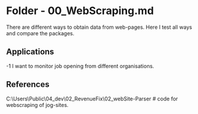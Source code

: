 # Folder - 00_WebScraping.md

There are different ways to obtain data from web-pages. Here I test all ways and compare the packages. 

## Applications

-1 I want to monitor job opening from different organisations.

## References

C:\Users\Public\04_dev\02_RevenueFix\02_webSite-Parser   # code for webscraping of jog-sites.